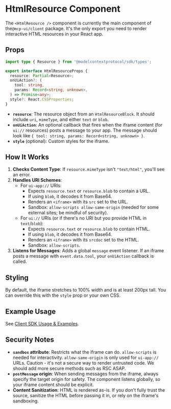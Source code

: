 # HtmlResource Component

The `<HtmlResource />` component is currently the main component of the`@mcp-ui/client` package. It's the only export you need to render interactive HTML resources in your React app.

## Props

```typescript
import type { Resource } from '@modelcontextprotocol/sdk/types';

export interface HtmlResourceProps {
  resource: Partial<Resource>;
  onUiAction?: (
    tool: string,
    params: Record<string, unknown>,
  ) => Promise<any>;
  style?: React.CSSProperties;
}
```

- **`resource`**: The resource object from an `HtmlResourceBlock`. It should include `uri`, `mimeType`, and either `text` or `blob`.
- **`onUiAction`**: An optional callback that fires when the iframe content (for `ui://` resources) posts a message to your app. The message should look like `{ tool: string, params: Record<string, unknown> }`.
- **`style`** (optional): Custom styles for the iframe.

## How It Works

1.  **Checks Content Type**: If `resource.mimeType` isn't `"text/html"`, you'll see an error.
2.  **Handles URI Schemes**:
    - For `ui-app://` URIs:
      - Expects `resource.text` or `resource.blob` to contain a URL.
      - If using `blob`, it decodes it from Base64.
      - Renders an `<iframe>` with its `src` set to the URL.
      - Sandbox: `allow-scripts allow-same-origin` (needed for some external sites; be mindful of security).
    - For `ui://` URIs (or if there's no URI but you provide HTML in `text`/`blob`):
      - Expects `resource.text` or `resource.blob` to contain HTML.
      - If using `blob`, it decodes it from Base64.
      - Renders an `<iframe>` with its `srcdoc` set to the HTML.
      - Sandbox: `allow-scripts`.
3.  **Listens for Messages**: Adds a global `message` event listener. If an iframe posts a message with `event.data.tool`, your `onUiAction` callback is called.

## Styling

By default, the iframe stretches to 100% width and is at least 200px tall. You can override this with the `style` prop or your own CSS.

## Example Usage

See [Client SDK Usage & Examples](./usage-examples.md).

## Security Notes

- **`sandbox` attribute**: Restricts what the iframe can do. `allow-scripts` is needed for interactivity. `allow-same-origin` is only used for `ui-app://` URLs. Caution - it's not a secure way to render untrusted code. We should add more secure methods such as RSC ASAP.
- **`postMessage` origin**: When sending messages from the iframe, always specify the target origin for safety. The component listens globally, so your iframe content should be explicit.
- **Content Sanitization**: HTML is rendered as-is. If you don't fully trust the source, sanitize the HTML before passing it in, or rely on the iframe's sandboxing.
